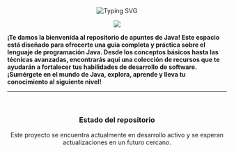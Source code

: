 
<p align="center"><img src="https://readme-typing-svg.demolab.com?font=Fira+Code&duration=6000&pause=1000&color=FFD600&center=true&vCenter=true&width=435&lines=Hola+coders+bienvenido;+Apuntes+de+JavaScript+Vanilla" alt="Typing SVG" /></a></p>


<p align="center">
    <img src="https://media.licdn.com/dms/image/D4D12AQFQQwy3Fo_6OA/article-cover_image-shrink_720_1280/0/1695123612065?e=1717632000&v=beta&t=s4fpraOp3i0c3E071MuDJcku24MifIvMLbltFIFnKn0">
</p>

<div>
<strong align="center">
¡Te damos la bienvenida al repositorio de apuntes de Java! Este espacio está diseñado para ofrecerte una guía completa y práctica sobre el lenguaje de programación Java. Desde los conceptos básicos hasta las técnicas avanzadas, encontrarás aquí una colección de recursos que te ayudarán a fortalecer tus habilidades de desarrollo de software. ¡Sumérgete en el mundo de Java, explora, aprende y lleva tu conocimiento al siguiente nivel!
</strong><br>

<hr>
<br>
  <h3 align="center">Estado del repositorio</h3>
  <p align="center">
       Este proyecto se encuentra actualmente en desarrollo activo y se esperan actualizaciones en un futuro cercano.
  </p>
 

